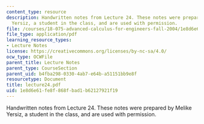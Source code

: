 ```yaml
---
content_type: resource
description: Handwritten notes from Lecture 24. These notes were prepared by Melike
  Yersiz, a student in the class, and are used with permission.
file: /courses/18-075-advanced-calculus-for-engineers-fall-2004/1e8d6e61fe8f868fbad1b62127921f19_lecture24.pdf
file_type: application/pdf
learning_resource_types:
- Lecture Notes
license: https://creativecommons.org/licenses/by-nc-sa/4.0/
ocw_type: OCWFile
parent_title: Lecture Notes
parent_type: CourseSection
parent_uid: b4fba298-0330-4ab7-e64b-a51151bb9e8f
resourcetype: Document
title: lecture24.pdf
uid: 1e8d6e61-fe8f-868f-bad1-b62127921f19
---
```

Handwritten notes from Lecture 24. These notes were prepared by Melike Yersiz, a student in the class, and are used with permission.